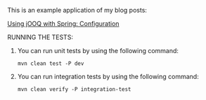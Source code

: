 This is an example application of my blog posts:

[Using jOOQ with Spring: Configuration](http://www.petrikainulainen.net/programming/jooq/using-jooq-with-spring-configuration/)

RUNNING THE TESTS:

1.  You can run unit tests by using the following command:

        mvn clean test -P dev

2.  You can run integration tests by using the following command:

        mvn clean verify -P integration-test


